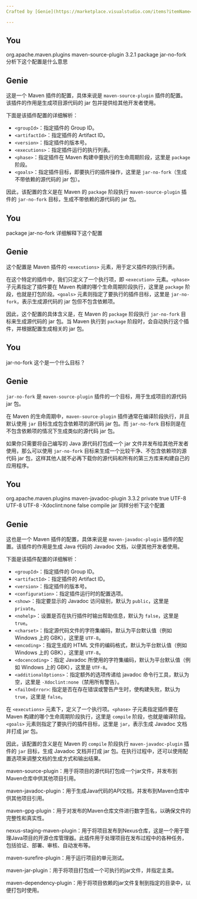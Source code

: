 ```yaml
---
Crafted by [Genie](https://marketplace.visualstudio.com/items?itemName=genieai.chatgpt-vscode)

---
```


## You

<plugin>
                    <groupId>org.apache.maven.plugins</groupId>
                    <artifactId>maven-source-plugin</artifactId>
                    <version>3.2.1</version>
                    <executions>
                        <execution>
                            <phase>package</phase>
                            <goals>
                                <goal>jar-no-fork</goal>
                            </goals>
                        </execution>
                    </executions>
                </plugin> 分析下这个配置是什么意思

## Genie

这是一个 Maven 插件的配置，具体来说是 `maven-source-plugin` 插件的配置。该插件的作用是生成项目源代码的 jar 包并提供给其他开发者使用。

下面是该插件配置的详细解析：

- `<groupId>`：指定插件的 Group ID。
- `<artifactId>`：指定插件的 Artifact ID。
- `<version>`：指定插件的版本号。
- `<executions>`：指定插件运行的执行列表。
- `<phase>`：指定插件在 Maven 构建中要执行的生命周期阶段，这里是 `package` 阶段。
- `<goals>`：指定插件目标，即要执行的插件操作，这里是 `jar-no-fork`（生成不带依赖的源代码的 jar 包）。

因此，该配置的含义是在 Maven 的 `package` 阶段执行 `maven-source-plugin` 插件的 `jar-no-fork` 目标，生成不带依赖的源代码的 jar 包。

## You

<executions>
                        <execution>
                            <phase>package</phase>
                            <goals>
                                <goal>jar-no-fork</goal>
                            </goals>
                        </execution>
                    </executions> 详细解释下这个配置

## Genie

这个配置是 Maven 插件的 `<executions>` 元素，用于定义插件的执行列表。

在这个特定的插件中，我们只定义了一个执行项，即 `<execution>` 元素。`<phase>` 子元素指定了插件要在 Maven 构建的哪个生命周期阶段执行，这里是 `package` 阶段，也就是打包阶段。`<goals>` 元素则指定了要执行的插件目标，这里是 `jar-no-fork`，表示生成源代码的 jar 包但不包含依赖项。

因此，这个配置的具体含义是，在 Maven 的 `package` 阶段执行 `jar-no-fork` 目标来生成源代码的 jar 包。当 Maven 执行到 `package` 阶段时，会自动执行这个插件，并根据配置生成相关的 jar 包。

## You

jar-no-fork 这个是一个什么目标？

## Genie

`jar-no-fork` 是 `maven-source-plugin` 插件的一个目标，用于生成项目的源代码 jar 包。

在 Maven 的生命周期中，`maven-source-plugin` 插件通常在编译阶段执行，并且默认使用 `jar` 目标生成包含依赖项的源代码 jar 包。而 `jar-no-fork` 目标则是在不包含依赖项的情况下生成类似的源代码 jar 包。

如果你只需要将自己编写的 Java 源代码打包成一个 jar 文件并发布给其他开发者使用，那么可以使用 `jar-no-fork` 目标来生成一个比较干净、不包含依赖项的源代码 jar 包，这样其他人就不必再下载你的源代码和所有的第三方库来构建自己的应用程序。

## You

<plugin>
                    <groupId>org.apache.maven.plugins</groupId>
                    <artifactId>maven-javadoc-plugin</artifactId>
                    <version>3.3.2</version>
                    <configuration>
                        <show>private</show>
                        <nohelp>true</nohelp>
                        <charset>UTF-8</charset>
                        <encoding>UTF-8</encoding>
                        <docencoding>UTF-8</docencoding>
                        <additionalOptions>-Xdoclint:none</additionalOptions>
                        <failOnError>false</failOnError>
                    </configuration>
                    <executions>
                        <execution>
                            <phase>compile</phase>
                            <goals>
                                <goal>jar</goal>
                            </goals>
                        </execution>
                    </executions>
                </plugin> 同样分析下这个配置

## Genie

这也是一个 Maven 插件的配置，具体来说是 `maven-javadoc-plugin` 插件的配置。该插件的作用是生成 Java 代码的 Javadoc 文档，以便其他开发者使用。

下面是该插件配置的详细解析：

- `<groupId>`：指定插件的 Group ID。
- `<artifactId>`：指定插件的 Artifact ID。
- `<version>`：指定插件的版本号。
- `<configuration>`：指定插件运行时的配置选项。
- `<show>`：指定要显示的 Javadoc 访问级别，默认为 `public`，这里是 `private`。
- `<nohelp>`：设置是否在执行插件时输出帮助信息，默认为 `false`，这里是 `true`。
- `<charset>`：指定源代码文件的字符集编码，默认为平台默认值（例如 Windows 上的 GBK），这里是 `UTF-8`。
- `<encoding>`：指定生成的 HTML 文件的编码格式，默认为平台默认值（例如 Windows 上的 GBK），这里是 `UTF-8`。
- `<docencoding>`：指定 Javadoc 所使用的字符集编码，默认为平台默认值（例如 Windows 上的 GBK），这里是 `UTF-8`。
- `<additionalOptions>`：指定额外的选项传递给 javadoc 命令行工具，默认为空，这里是 `-Xdoclint:none`（禁用所有警告）。
- `<failOnError>`: 指定是否在存在错误或警告产生时，使构建失败，默认为 `true`，这里是 `false`。

在 `<executions>` 元素下，定义了一个执行项。`<phase>` 子元素指定插件要在 Maven 构建的哪个生命周期阶段执行，这里是 `compile` 阶段，也就是编译阶段。`<goals>` 元素则指定了要执行的插件目标，这里是 `jar`，表示生成 Javadoc 文档并打成 jar 包。

因此，该配置的含义是在 Maven 的 `compile` 阶段执行 `maven-javadoc-plugin` 插件的 `jar` 目标，生成 Javadoc 文档并打成 jar 包。在执行过程中，还可以使用配置选项来调整文档的生成方式和输出结果。



maven-source-plugin：用于将项目的源代码打包成一个jar文件，并发布到Maven仓库中供其他项目引用。

maven-javadoc-plugin：用于生成Java代码的API文档，并发布到Maven仓库中供其他项目引用。

maven-gpg-plugin：用于对发布的Maven仓库文件进行数字签名，以确保文件的完整性和真实性。

nexus-staging-maven-plugin：用于将项目发布到Nexus仓库，这是一个用于管理Java项目的开源仓库管理器。此插件用于处理项目在发布过程中的各种任务，包括验证、部署、审核、自动发布等。

maven-surefire-plugin：用于运行项目的单元测试。

maven-jar-plugin：用于将项目打包成一个可执行的jar文件，并指定主类。

maven-dependency-plugin：用于将项目依赖的jar文件复制到指定的目录中，以便打包时使用。